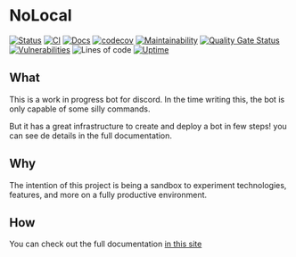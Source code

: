 # NoLocal
[![Status](https://img.shields.io/uptimerobot/status/m789511183-98ecb1f489b4fb9cbd9693ae)](https://botnolocal.duckdns.org/ping)
[![CI](https://github.com/datocal/nolocal/actions/workflows/main.yml/badge.svg)](https://github.com/datocal/nolocal/actions/workflows/main.yml)
[![Docs](https://img.shields.io/badge/docs-online-blue?logo=readthedocs)](https://datocal.github.io/nolocal/)
[![codecov](https://codecov.io/gh/datocal/nolocal/branch/master/graph/badge.svg?token=B3LEHC6R56)](https://codecov.io/gh/datocal/nolocal)
[![Maintainability](https://api.codeclimate.com/v1/badges/1a3f70da69eee041aaba/maintainability)](https://codeclimate.com/github/davidtourino/nolocal/maintainability)
[![Quality Gate Status](https://sonarcloud.io/api/project_badges/measure?project=datocal_nolocal&metric=alert_status)](https://sonarcloud.io/summary/overall?id=datocal_nolocal)
[![Vulnerabilities](https://sonarcloud.io/api/project_badges/measure?project=datocal_nolocal&metric=vulnerabilities)](https://sonarcloud.io/summary/overall?id=datocal_nolocal)
![Lines of code](https://img.shields.io/tokei/lines/github/datocal/nolocal)
[![Uptime](https://img.shields.io/uptimerobot/ratio/7/m789511183-98ecb1f489b4fb9cbd9693ae)](https://botnolocal.duckdns.org/ping)


## What
This is a work in progress bot for discord. In the time writing this, the bot is only capable of some silly commands.

But it has a great infrastructure to create and deploy a bot in few steps! you can see de details in the full documentation.

## Why
The intention of this project is being a sandbox to experiment technologies, features, and more on a fully productive environment.

## How

You can check out the full documentation [in this site](https://datocal.github.io/nolocal/)
